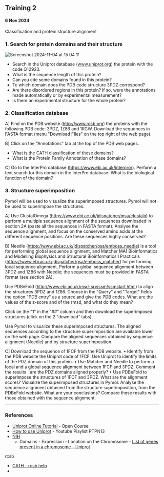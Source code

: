 ## Training 2
#### 6 Nov 2024

Classification and protein structure alignment

### 1. Search for protein domains and their structure

![Screenshot 2024-11-04 at 15 04 11](https://github.com/user-attachments/assets/776c45b9-72ce-4785-ac30-94fa4fef3803)

- Search in the Uniprot database (www.uniprot.org) the protein with the code Q12923.
- What is the sequence length of this protein?
- Can you cite some domains found in this protein?
- To which domain does the PDB code structure 3PDZ correspond?
- Are there disordered regions in this protein? If so, were the annotations made automatically or by experimental measurement?
- Is there an experimental structure for the whole protein?

### 2. Classification database

A] Find on the PDB website (http://www.rcsb.org) the proteins with the following PDB code: 3PDZ, 1Z86 and 1RGW. Download the sequences in FASTA format (menu "Download Files" on the top right of the web page).

B] Click on the "Annotations" tab at the top of the PDB web pages.
- What is the CATH classification of these domains?
- What is the Protein Family Annotation of these domains?

C] Go to the InterPro database (https://www.ebi.ac.uk/interpro/). Perform a text search for this
domain in the InterPro database. What is the biological function of the domain?

### 3. Structure superimposition

Pymol will be used to visualize the superimposed structures. Pymol will not be used to superimpose the structures.

A] Use ClustalOmega (https://www.ebi.ac.uk/jdispatcher/msa/clustalo) to perform a multiple sequence alignment of the sequences downloaded in section 2A (paste all the sequences in FASTA format). Analyse the sequence alignment, and focus on the conserved amino acids at the different sequence positions. Are these sequences highly conserved?

B] Needle (https://www.ebi.ac.uk/jdispatcher/psa/emboss_needle) is a tool for performing global sequence alignment, and Matcher MA1 Bioinformatics and Modelling Biophysics and Structural Bioinformatics I Practicals (https://www.ebi.ac.uk/jdispatcher/psa/emboss_matcher) for performing local sequence alignment. Perform a global sequence alignment between 3PDZ and 1Z86 with Needle; the sequences must be provided in FASTA format (see section 2A).

Use PDBeFold (http://www.ebi.ac.uk/msd-srv/ssm/ssmstart.html) to align the structures 3PDZ and 1Z86. Choose in the "Query" and "Target" fields the option "PDB entry" as a source and give the PDB codes. What are the values of the z-score and of the rmsd, and what do they mean?

Click on the "1" in the "##" column and then download the superimposed structures (click on the 2 "download" tabs). 

Use Pymol to visualize these superimposed structures. The aligned sequences according to the structure superimposition are available lower on the web page. Compare the aligned sequences obtained by sequence alignment (Needle) and by structure superimposition.

C] Download the sequence of 1FCF from the PDB website.
• Identify from the PDB website the Uniprot code of 1FCF. Use Uniprot to identify the limits of the PDZ domain of this protein.
• Use Matcher and Needle to perform a local and a global sequence alignment between 1FCF and 3PDZ. Comment the results : are the PDZ domains aligned properly?
• Use PDBeFold to superimpose the structures of 1FCF and 3PDZ. What are the alignment scores? Visualize the superimposed structures in Pymol. Analyse the sequence alignment obtained from the structure superimposition, from the PDBeFold website. What are your conclusions? Compare these results with those obtained with
the sequence alignment.

---
### References
- [Uniprot Online Tutorial](https://www.ebi.ac.uk/training/online/courses/uniprot-exploring-protein-sequence-and-functional-info/) - Open Course
- [How to use Uniprot](https://youtube.com/playlist?list=PLs84PsexbuAgu4UBJXrh7mtwkZa641P_O&si=XkMGnVL3pSGN3GlW) - Youtube Playlist
PTPN13
- [NIH](https://www.ncbi.nlm.nih.gov/gene/5783)
  - Domains - Expression - Location on the Chromosome - [List of genes present in a chromosome - Uniprot](https://ftp.uniprot.org/pub/databases/uniprot/knowledgebase/complete/docs/humchr04.txt)

rcsb
- [CATH - rcsb help](https://www.rcsb.org/docs/search-and-browse/browse-options/cath#:~:text=CATH%20is%20a%20free%2C%20publicly,evolutionary%20relationships%20of%20protein%20domains.)
- 

